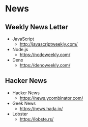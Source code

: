 # News

## Weekly News Letter
* JavaScript
  * http://javascriptweekly.com/
* Node.js
  * https://nodeweekly.com/
* Deno
  * https://denoweekly.com/

## Hacker News
* Hacker News
  * https://news.ycombinator.com/
* Geek News
  * https://news.hada.io/
* Lobster
  * https://lobste.rs/


